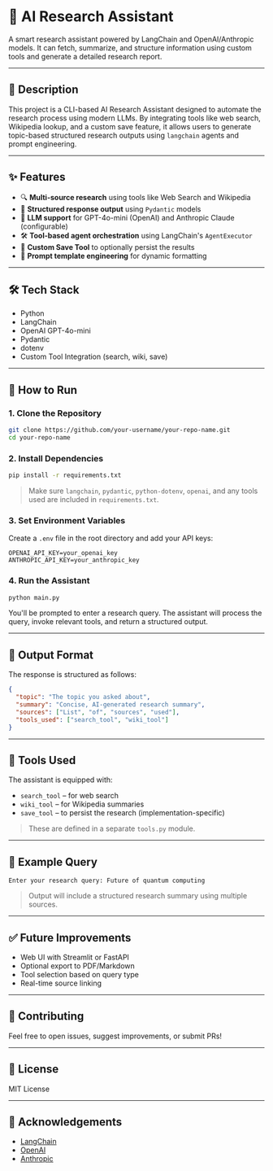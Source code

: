 # 🧠 AI Research Assistant

A smart research assistant powered by LangChain and OpenAI/Anthropic models. It can fetch, summarize, and structure information using custom tools and generate a detailed research report.

---

## 📌 Description

This project is a CLI-based AI Research Assistant designed to automate the research process using modern LLMs. By integrating tools like web search, Wikipedia lookup, and a custom save feature, it allows users to generate topic-based structured research outputs using `langchain` agents and prompt engineering.

---

## ✨ Features

- 🔍 **Multi-source research** using tools like Web Search and Wikipedia  
- 🧾 **Structured response output** using `Pydantic` models  
- 🧠 **LLM support** for GPT-4o-mini (OpenAI) and Anthropic Claude (configurable)  
- 🛠️ **Tool-based agent orchestration** using LangChain's `AgentExecutor`  
- 💾 **Custom Save Tool** to optionally persist the results  
- 🧪 **Prompt template engineering** for dynamic formatting  

---

## 🛠️ Tech Stack

- Python  
- LangChain  
- OpenAI GPT-4o-mini  
- Pydantic  
- dotenv  
- Custom Tool Integration (search, wiki, save)  

---

## 🚀 How to Run

### 1. **Clone the Repository**
```bash
git clone https://github.com/your-username/your-repo-name.git
cd your-repo-name
```

### 2. **Install Dependencies**
```bash
pip install -r requirements.txt
```

> Make sure `langchain`, `pydantic`, `python-dotenv`, `openai`, and any tools used are included in `requirements.txt`.

### 3. **Set Environment Variables**

Create a `.env` file in the root directory and add your API keys:

```env
OPENAI_API_KEY=your_openai_key
ANTHROPIC_API_KEY=your_anthropic_key
```

### 4. **Run the Assistant**

```bash
python main.py
```

You'll be prompted to enter a research query. The assistant will process the query, invoke relevant tools, and return a structured output.

---

## 📂 Output Format

The response is structured as follows:

```json
{
  "topic": "The topic you asked about",
  "summary": "Concise, AI-generated research summary",
  "sources": ["List", "of", "sources", "used"],
  "tools_used": ["search_tool", "wiki_tool"]
}
```

---

## 🔧 Tools Used

The assistant is equipped with:

- `search_tool` – for web search  
- `wiki_tool` – for Wikipedia summaries  
- `save_tool` – to persist the research (implementation-specific)  

> These are defined in a separate `tools.py` module.

---

## 📎 Example Query

```
Enter your research query: Future of quantum computing
```

> Output will include a structured research summary using multiple sources.

---

## ✅ Future Improvements

- Web UI with Streamlit or FastAPI  
- Optional export to PDF/Markdown  
- Tool selection based on query type  
- Real-time source linking  

---

## 🤝 Contributing

Feel free to open issues, suggest improvements, or submit PRs!

---

## 🪪 License

MIT License

---

## 🙌 Acknowledgements

- [LangChain](https://www.langchain.com/)  
- [OpenAI](https://platform.openai.com/)  
- [Anthropic](https://www.anthropic.com/)
